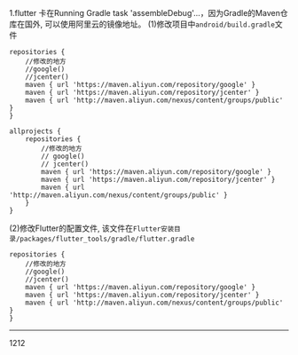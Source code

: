1.flutter 卡在Running Gradle task 'assembleDebug'...，因为Gradle的Maven仓库在国外, 可以使用阿里云的镜像地址。
(1)修改项目中`android/build.gradle`文件
```
repositories {
    //修改的地方
    //google()
    //jcenter()
	maven { url 'https://maven.aliyun.com/repository/google' }
    maven { url 'https://maven.aliyun.com/repository/jcenter' }
    maven { url 'http://maven.aliyun.com/nexus/content/groups/public' }
}

allprojects {
    repositories {
    	//修改的地方
        // google()
        // jcenter()
        maven { url 'https://maven.aliyun.com/repository/google' }
        maven { url 'https://maven.aliyun.com/repository/jcenter' }
        maven { url 'http://maven.aliyun.com/nexus/content/groups/public' }
    }
}
```
(2)修改Flutter的配置文件, 该文件在`Flutter安装目录/packages/flutter_tools/gradle/flutter.gradle`
```
repositories {
    //修改的地方
    //google()
    //jcenter()
    maven { url 'https://maven.aliyun.com/repository/google' }
    maven { url 'https://maven.aliyun.com/repository/jcenter' }
    maven { url 'http://maven.aliyun.com/nexus/content/groups/public' }
}
```

_ _ _

1212
